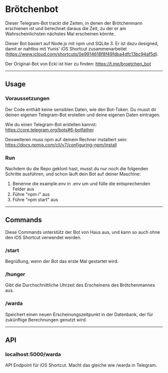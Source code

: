 # Brötchenbot

Dieser Telegram-Bot trackt die Zeiten, in denen der Brötchenmann erschienen ist und berechnet daraus die Zeit, zu der er am Wahrscheinlichsten nächstes Mal erscheinen könnte.

Dieser Bot basiert auf Node.js mit npm und SQLite 3. Er ist dazu designed, damit er nahtlos mit Yunis' iOS Shortcut zusammenarbeitet (https://www.icloud.com/shortcuts/0e9914618f8f49fdba4dfc13bc94af5d).

Der Original-Bot von Ecki ist hier zu finden: https://t.me/broetchen_bot

---

## Usage

### Voraussetzungen

Der Code enthält keine sensiblen Daten, wie den Bot-Token. Du musst dir deinen eigenen Telegram-Bot erstellen und deine eigenen Daten eintragen.

Wie du einen Telegram-Bot erstellen kannst: https://core.telegram.org/bots#6-botfather

Desweiteren muss npm auf deinem Rechner installiert sein: https://docs.npmjs.com/cli/v7/configuring-npm/install

### Run

Nachdem du die Repo geklont hast, musst du nur noch die folgenden Schritte ausführen, und schon läuft dein Bot auf deiner Maschine:

1. Benenne die example.env in .env um und fülle die entsprechenden Felder aus
2. Führe "npm i" aus
3. Führe "npm start" aus

---

## Commands

Diese Commands unterstütz der Bot von Haus aus, und kann so auch ohne den iOS Shortcut verwendet werden.

### /start

Begrüßung, wenn der Bot das erste Mal gestartet wird.

### /hunger

Gibt die Durchschnittliche Uhrzeit des Erscheinens des Brötchenmannes aus.

### /warda

Speichert einen neuen Erscheinungszeitpunkt in der Datenbank, der für zukünftige Berechnungen genutzt wird.

---

## API

### localhost:5000/warda

API Endpoint für iOS Shortcut. Macht das gleiche wie /warda in Telegram.
